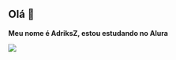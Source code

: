 ## Olá 👋

**Meu nome é AdriksZ, estou estudando no Alura**


![](https://media1.tenor.com/m/hCWdwl56lRgAAAAd/urmom-your-mom.gif)
